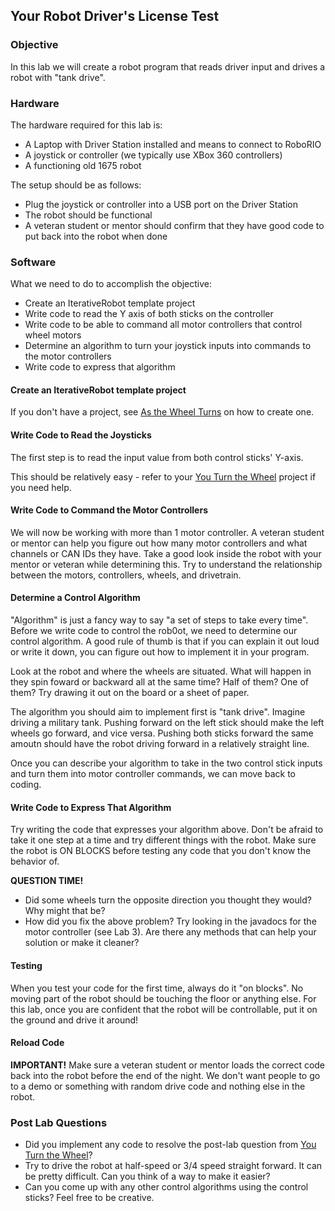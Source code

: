 ## Your Robot Driver's License Test

### Objective

In this lab we will create a robot program that reads driver input and drives a robot with "tank drive".

### Hardware

The hardware required for this lab is:

* A Laptop with Driver Station installed and means to connect to RoboRIO
* A joystick or controller (we typically use XBox 360 controllers)
* A functioning old 1675 robot

The setup should be as follows:

* Plug the joystick or controller into a USB port on the Driver Station
* The robot should be functional
* A veteran student or mentor should confirm that they have good code to put back into the robot when done

### Software

What we need to do to accomplish the objective:

* Create an IterativeRobot template project
* Write code to read the Y axis of both sticks on the controller
* Write code to be able to command all motor controllers that control wheel motors
* Determine an algorithm to turn your joystick inputs into commands to the motor controllers
* Write code to express that algorithm

#### Create an IterativeRobot template project

If you don't have a project, see [As the Wheel Turns](turn-wheel.md) on how to create one.

#### Write Code to Read the Joysticks

The first step is to read the input value from both control sticks' Y-axis.

This should be relatively easy - refer to your [You Turn the Wheel](driver-input.md) project if you need help.

#### Write Code to Command the Motor Controllers

We will now be working with more than 1 motor controller. A veteran student or mentor can help you figure out how many motor controllers and what channels or CAN IDs they have. Take a good look inside the robot with your mentor or veteran while determining this. Try to understand the relationship between the motors, controllers, wheels, and drivetrain.

#### Determine a Control Algorithm

"Algorithm" is just a fancy way to say "a set of steps to take every time". Before we write code to control the rob0ot, we need to determine our control algorithm. A good rule of thumb is that if you can explain it out loud or write it down, you can figure out how to implement it in your program.

Look at the robot and where the wheels are situated. What will happen in they spin foward or backward all at the same time? Half of them? One of them? Try drawing it out on the board or a sheet of paper. 

The algorithm you should aim to implement first is "tank drive". Imagine driving a military tank. Pushing forward on the left stick should make the left wheels go forward, and vice versa. Pushing both sticks forward the same amoutn should have the robot driving forward in a relatively straight line.

Once you can describe your algorithm to take in the two control stick inputs and turn them into motor controller commands, we can move back to coding.

#### Write Code to Express That Algorithm

Try writing the code that expresses your algorithm above. Don't be afraid to take it one step at a time and try different things with the robot. Make sure the robot is ON BLOCKS before testing any code that you don't know the behavior of.

**QUESTION TIME!**
* Did some wheels turn the opposite direction you thought they would? Why might that be?
* How did you fix the above problem? Try looking in the javadocs for the motor controller (see Lab 3). Are there any methods that can help your solution or make it cleaner?
  
#### Testing

When you test your code for the first time, always do it "on blocks". No moving part of the robot should be touching the floor or anything else. For this lab, once you are confident that the robot will be controllable, put it on the ground and drive it around!

#### Reload Code

**IMPORTANT!**
Make sure a veteran student or mentor loads the correct code back into the robot before the end of the night. We don't want people to go to a demo or something with random drive code and nothing else in the robot.

### Post Lab Questions

* Did you implement any code to resolve the post-lab question from [You Turn the Wheel](driver-input.md)?
* Try to drive the robot at half-speed or 3/4 speed straight forward. It can be pretty difficult. Can you think of a way to make it easier?
* Can you come up with any other control algorithms using the control sticks? Feel free to be creative.

